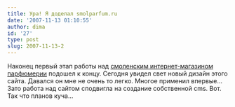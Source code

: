 ```yaml
---
title: Ура! Я доделал smolparfum.ru
date: '2007-11-13 01:10:55'
author: dima
id: '27'
type: post
slug: 2007-11-13-2
---
```


Наконец первый этап работы над [смоленским интернет-магазином парфюмерии](http://www.smolparfum.ru) подошел к концу. Сегодня увидел свет новый дизайн этого сайта. Давался он мне не очень то легко. Многое применил впервые... Зато работа над сайтом сподвигла на создание собственной cms. Вот. Так что планов куча...